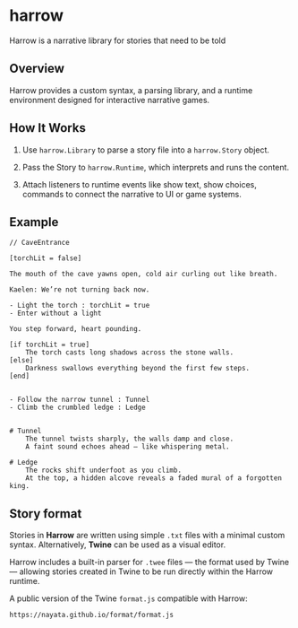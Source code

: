 # harrow
Harrow is a narrative library for stories that need to be told

## Overview
Harrow provides a custom syntax, a parsing library, and a runtime environment designed for interactive narrative games.

## How It Works
1. Use `harrow.Library` to parse a story file into a `harrow.Story` object.

2. Pass the Story to `harrow.Runtime`, which interprets and runs the content.

3. Attach listeners to runtime events like show text, show choices, commands to connect the narrative to UI or game systems.

## Example


```twee
// CaveEntrance

[torchLit = false]

The mouth of the cave yawns open, cold air curling out like breath.

Kaelen: We’re not turning back now.

- Light the torch : torchLit = true
- Enter without a light

You step forward, heart pounding.

[if torchLit = true]
    The torch casts long shadows across the stone walls.
[else]
    Darkness swallows everything beyond the first few steps.
[end]


- Follow the narrow tunnel : Tunnel
- Climb the crumbled ledge : Ledge


# Tunnel
    The tunnel twists sharply, the walls damp and close. 
    A faint sound echoes ahead — like whispering metal.

# Ledge
    The rocks shift underfoot as you climb.
    At the top, a hidden alcove reveals a faded mural of a forgotten king.
```

## Story format
Stories in **Harrow** are written using simple `.txt` files with a minimal custom syntax. Alternatively, **Twine** can be used as a visual editor.

Harrow includes a built-in parser for `.twee` files — the format used by Twine — allowing stories created in Twine to be run directly within the Harrow runtime.

A public version of the Twine `format.js` compatible with Harrow:
```
https://nayata.github.io/format/format.js
```